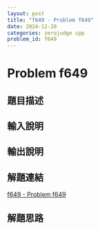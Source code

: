 ```yaml
---
layout: post
title: "f649 - Problem f649"
date: 2024-12-20
categories: zerojudge cpp
problem_id: f649
---
```


# Problem f649

## 題目描述



## 輸入說明



## 輸出說明



## 解題連結

[f649 - Problem f649](https://zerojudge.tw/ShowProblem?problemid=f649)

## 解題思路

